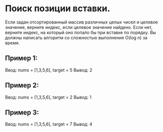 # Поиск позиции вставки.
Если задан отсортированный массив различных целых чисел и целевое значение, верните индекс, если целевое значение найдено. Если нет, верните индекс, на который оно попало бы при вставке по порядку.
Вы должны написать алгоритм со сложностью выполнения O(log n) за время.

## Пример 1:
Ввод: nums = [1,3,5,6], target = 5
Вывод: 2

## Пример 2:
Ввод: nums = [1,3,5,6], target = 2
Вывод: 1

## Пример 3:
Ввод: nums = [1,3,5,6], target = 7
Вывод: 4